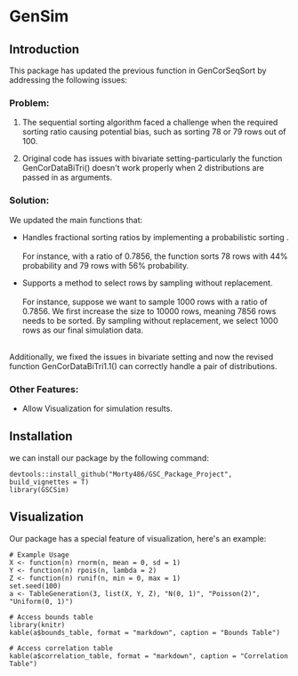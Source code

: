 # GenSim 

## Introduction

This package has updated the previous function in GenCorSeqSort by addressing
the following issues:

### Problem:
1. The sequential sorting algorithm faced a challenge when the required sorting ratio 
causing potential bias,  such as sorting 78 or 79 rows out of 100.

2. Original code has issues with bivariate setting-particularly the function GenCorDataBiTri() 
doesn't work properly when 2 distributions are passed in as arguments.


### Solution:
We updated the main functions that:

- Handles fractional sorting ratios by implementing a probabilistic sorting . 
\
\
For instance, with a ratio of 
0.7856, the function sorts 78 rows with 
44% probability and 79 rows with 56% probability.


- Supports a method to select rows by sampling without replacement.
\
\
For instance, suppose we want to sample 1000 rows with a ratio of 
0.7856. We first increase the size to 10000 rows, meaning 7856 rows 
needs to be sorted. By sampling without replacement, we select 1000 rows
as our final simulation data.

\
Additionally, we fixed the issues in bivariate setting and now the revised function GenCorDataBiTri1.1() 
can correctly handle a pair of distributions.


### Other Features:

- Allow Visualization for simulation results.


## Installation

we can install our package by the following command:

```{r}
devtools::install_github("Morty486/GSC_Package_Project", build_vignettes = T)
library(GSCSim) 
```


## Visualization

Our package has a special feature of visualization, here's an example:

```{r}
# Example Usage
X <- function(n) rnorm(n, mean = 0, sd = 1)
Y <- function(n) rpois(n, lambda = 2)
Z <- function(n) runif(n, min = 0, max = 1)
set.seed(100)
a <- TableGeneration(3, list(X, Y, Z), "N(0, 1)", "Poisson(2)", "Uniform(0, 1)")

# Access bounds table
library(knitr)
kable(a$bounds_table, format = "markdown", caption = "Bounds Table")

# Access correlation table
kable(a$correlation_table, format = "markdown", caption = "Correlation Table")
```



